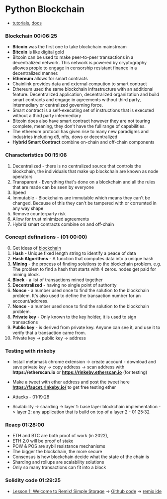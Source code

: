# Python Blockchain
 - [tutorials](https://www.youtube.com/watch?v=M576WGiDBdQ&t=2627s), [docs](https://github.com/smartcontractkit/full-blockchain-solidity-course-py)
### Blockchain 00:06:25
 - **Bitcoin** was the first one to take blockchain mainstream
 - **Bitcoin** is like digital gold
 - Bitcoin can be used to make peer-to-peer transactions in a decentralized network. This network is powered by cryptography allowes prople to engage in censorship resistant finance in a decentralized manner.
 - **Ethereum** allows for smart contracts
 - Chainlink provides data and external compution to smart contract
 - Ethereum used the same blockchain infrastructure with an additional feature. Decentralized application, decentralized organization and build smart contracts and engage in agreements without third party, intermediary or centralized governing force.
 - Smart contract is a self-executing set of instructions that is executed without a third party intermediary
 - Bitcoin does also have smart contract however they are not touring complete, meaning, they don't have the full range of capabilities.
 - The ethereum protocol has given rise to many new paradigms and industries including d5, nfts, dows or decentralized
 - **Hybrid Smart Contract** combine on-chain and off-chain components
### Characteristics 00:15:06
 1. Decentralized - there is no centralized source that controls the blockchain, the individuals that make up blockchain are known as node operators
 2. Transparent - Everything that's done on a blockchain and all the rules that are made can be seen by everyone
 3. Speed
 4. Immutable - Blockchains are immutable which means they can't be changed. Because of this they can't be tampered with or corrumted in any way shape
 5. Remove counterparty risk
 6. Allow for trust minimized agreements
 7. Hybrid smart contracts combine on and off-chain

### Concept definations - (01:00:00)
 0. Get ideas of [blockchain](https://andersbrownworth.com/)
 1. **Hash** - Unique fixed length string to identify a peace of data
 2. **Hash Algorithms** - A function that computes data into a unique hash
 3. **Mining** - the process of finding solutions to the blockchain problem. e.g. The problem to find a hash that starts with 4 zeros. nodes get paid for mining block.
 4. **Block** - a list of transactions mined together
 5. **Decentralized** - having no single point of authority
 6. **Nonce** - a number used once to find the solution to the blockchain problem. It's also used to define the transaction number for an account/address.
 7. **Nonce** - a number used once to find the solution to the blockchain problem.
 8. **Private key** - Only known to the key holder, it is used to sign transactions
 9. **Public key** - is derived from private key. Anyone can see it, and use it to verify that a transaction came from.
 10. Private key -> public key -> address



### Testing with rinkeby
 - Install metamask chrome extension -> create account - download and save private key -> copy address -> scan address with __https://etherscan.io__ or __https://rinkeby.etherscan.io__ (for testing)
 - Make a tweet with ether address and post the tweet here __https://faucet.rinkeby.io/__ to get free testing ether 

- Attacks - 01:19:28
- Scalability -> sharding -> layer 1: base layer blockchain implementation -> layer 2: any application that is build on top of a layer 2 - 01:25:32

### Reacp 01:28:00
 - ETH and BTC are both proof of work (in 2022), 
 - ETH 2.0 will be proof of stake
 - POW & POS are sybil resistance mechanisms
 - The bigger the blockchain, the more secure
 - Consensus is how blockchain decide what the state of the chain is
 - Sharding and rollups are scalability solutions
 - Only so many transactions can fit into a block

### Solidity code 01:29:25
 - [Lesson 1: Welcome to Remix! Simple Storage](https://github.com/smartcontractkit/full-blockchain-solidity-course-py#lesson-1-welcome-to-remix-simple-storage) -> [Github code](https://github.com/PatrickAlphaC/simple_storage) -> [remix ide](https://remix.ethereum.org/#optimize=false&runs=200&evmVersion=null&version=soljson-v0.8.7+commit.e28d00a7.js)















































